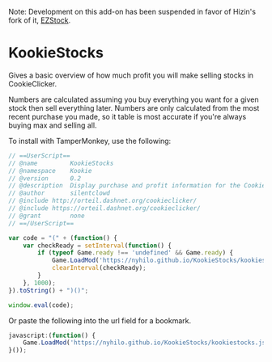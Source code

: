 Note: Development on this add-on has been suspended in favor of Hizin's fork of it, [EZStock](https://github.com/darthpilou/EZStock).


# KookieStocks

Gives a basic overview of how much profit you will make selling stocks in CookieClicker.

Numbers are calculated assuming you buy everything you want for a given stock then sell everything later.
Numbers are only calculated from the most recent purchase you made, so it table is most accurate if you're always buying max and selling all.

To install with TamperMonkey, use the following:

```javascript
// ==UserScript==
// @name         KookieStocks
// @namespace    Kookie
// @version      0.2
// @description  Display purchase and profit information for the CookieClicker Dough Jones.
// @author       silentclowd
// @include http://orteil.dashnet.org/cookieclicker/
// @include https://orteil.dashnet.org/cookieclicker/
// @grant        none
// ==/UserScript==

var code = "(" + (function() {
    var checkReady = setInterval(function() {
        if (typeof Game.ready !== 'undefined' && Game.ready) {
            Game.LoadMod('https://nyhilo.github.io/KookieStocks/kookiestocks.js');
            clearInterval(checkReady);
        }
    }, 1000);
}).toString() + ")()";

window.eval(code);
```

Or paste the following into the url field for a bookmark.

```javascript
javascript:(function() {
    Game.LoadMod('https://nyhilo.github.io/KookieStocks/kookiestocks.js');
}());
```
